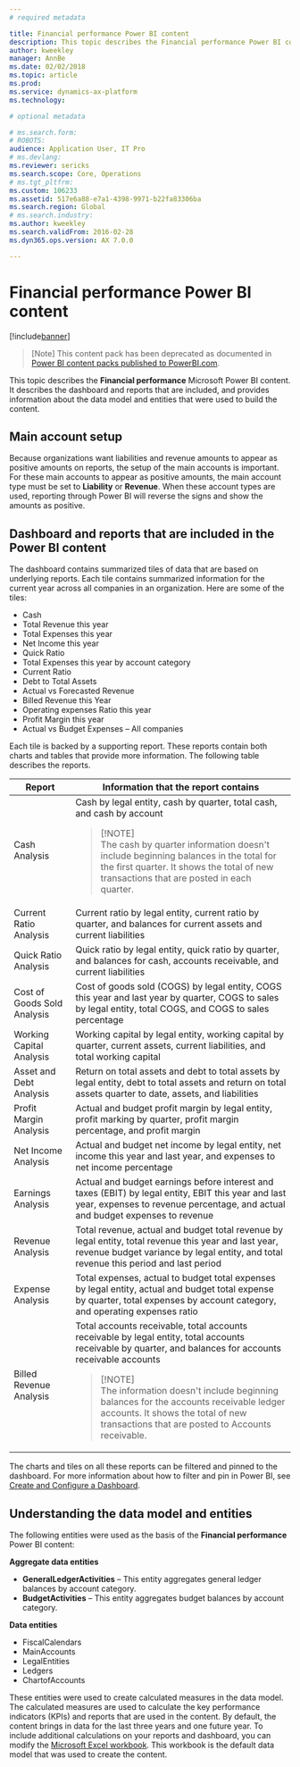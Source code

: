 ```yaml
---
# required metadata

title: Financial performance Power BI content
description: This topic describes the Financial performance Power BI content. 
author: kweekley
manager: AnnBe
ms.date: 02/02/2018
ms.topic: article
ms.prod: 
ms.service: dynamics-ax-platform
ms.technology: 

# optional metadata

# ms.search.form: 
# ROBOTS: 
audience: Application User, IT Pro
# ms.devlang: 
ms.reviewer: sericks
ms.search.scope: Core, Operations
# ms.tgt_pltfrm: 
ms.custom: 106233
ms.assetid: 517e6a88-e7a1-4398-9971-b22fa83306ba
ms.search.region: Global
# ms.search.industry: 
ms.author: kweekley
ms.search.validFrom: 2016-02-28
ms.dyn365.ops.version: AX 7.0.0

---
```


# Financial performance Power BI content

[!include[banner](../includes/banner.md)]

> [Note]
> This content pack has been deprecated as documented in [Power BI content packs published to PowerBI.com](https://docs.microsoft.com/en-us/dynamics365/unified-operations/dev-itpro/migration-upgrade/deprecated-features#power-bi-content-packs-published-to-powerbicom).

This topic describes the **Financial performance** Microsoft Power BI content. It describes the dashboard and reports that are included, and provides information about the data model and entities that were used to build the content.

## Main account setup
Because organizations want liabilities and revenue amounts to appear as positive amounts on reports, the setup of the main accounts is important. For these main accounts to appear as positive amounts, the main account type must be set to **Liability** or **Revenue**. When these account types are used, reporting through Power BI will reverse the signs and show the amounts as positive.

## Dashboard and reports that are included in the Power BI content
The dashboard contains summarized tiles of data that are based on underlying reports. Each tile contains summarized information for the current year across all companies in an organization. Here are some of the tiles:

- Cash
- Total Revenue this year
- Total Expenses this year
- Net Income this year
- Quick Ratio
- Total Expenses this year by account category
- Current Ratio
- Debt to Total Assets
- Actual vs Forecasted Revenue
- Billed Revenue this Year
- Operating expenses Ratio this year
- Profit Margin this year
- Actual vs Budget Expenses – All companies

Each tile is backed by a supporting report. These reports contain both charts and tables that provide more information. The following table describes the reports.

| Report                      | Information that the report contains |
|-----------------------------|--------------------------------------|
| Cash Analysis               | Cash by legal entity, cash by quarter, total cash, and cash by account<blockquote>[!NOTE]<br>The cash by quarter information doesn't include beginning balances in the total for the first quarter. It shows the total of new transactions that are posted in each quarter.</blockquote> |
| Current Ratio Analysis      | Current ratio by legal entity, current ratio by quarter, and balances for current assets and current liabilities |
| Quick Ratio Analysis        | Quick ratio by legal entity, quick ratio by quarter, and balances for cash, accounts receivable, and current liabilities |
| Cost of Goods Sold Analysis | Cost of goods sold (COGS) by legal entity, COGS this year and last year by quarter, COGS to sales by legal entity, total COGS, and COGS to sales percentage |
| Working Capital Analysis    | Working capital by legal entity, working capital by quarter, current assets, current liabilities, and total working capital |
| Asset and Debt Analysis     | Return on total assets and debt to total assets by legal entity, debt to total assets and return on total assets quarter to date, assets, and liabilities |
| Profit Margin Analysis      | Actual and budget profit margin by legal entity, profit marking by quarter, profit margin percentage, and profit margin |
| Net Income Analysis         | Actual and budget net income by legal entity, net income this year and last year, and expenses to net income percentage |
| Earnings Analysis           | Actual and budget earnings before interest and taxes (EBIT) by legal entity, EBIT this year and last year, expenses to revenue percentage, and actual and budget expenses to revenue |
| Revenue Analysis            | Total revenue, actual and budget total revenue by legal entity, total revenue this year and last year, revenue budget variance by legal entity, and total revenue this period and last period |
| Expense Analysis            | Total expenses, actual to budget total expenses by legal entity, actual and budget total expense by quarter, total expenses by account category, and operating expenses ratio |
| Billed Revenue Analysis     | Total accounts receivable, total accounts receivable by legal entity, total accounts receivable by quarter, and balances for accounts receivable accounts<blockquote>[!NOTE]<br>The information doesn't include beginning balances for the accounts receivable ledger accounts. It shows the total of new transactions that are posted to Accounts receivable.</blockquote> |

The charts and tiles on all these reports can be filtered and pinned to the dashboard. For more information about how to filter and pin in Power BI, see [Create and Configure a Dashboard](https://powerbi.microsoft.com/en-us/guided-learning/powerbi-learning-4-2-create-configure-dashboards).

## Understanding the data model and entities
The following entities were used as the basis of the **Financial performance** Power BI content:

**Aggregate data entities**

- **GeneralLedgerActivities** – This entity aggregates general ledger balances by account category.
- **BudgetActivities** – This entity aggregates budget balances by account category.

**Data entities**

- FiscalCalendars
- MainAccounts
- LegalEntities
- Ledgers
- ChartofAccounts

These entities were used to create calculated measures in the data model. The calculated measures are used to calculate the key performance indicators (KPIs) and reports that are used in the content. By default, the content brings in data for the last three years and one future year. To include additional calculations on your reports and dashboard, you can modify the [Microsoft Excel workbook](https://mbs.microsoft.com/customersource/global/AX/downloads/reports/msdaxfinpercontentpowerbi). This workbook is the default data model that was used to create the content. 
